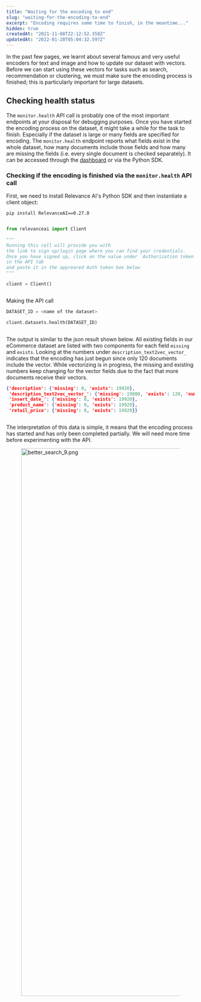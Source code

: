 ```yaml
---
title: "Waiting for the encoding to end"
slug: "waiting-for-the-encoding-to-end"
excerpt: "Encoding requires some time to finish, in the meantime..."
hidden: true
createdAt: "2021-11-08T22:12:52.358Z"
updatedAt: "2022-01-20T05:04:32.597Z"
---
```

In the past few pages, we learnt about several famous and very useful encoders for text and image and how to update our dataset with vectors. Before we can start using these vectors for tasks such as search, recommendation or clustering, we must make sure the encoding process is finished; this is particularly important for large datasets.

## Checking health status

The `monitor.health` API call is probably one of the most important endpoints at your disposal for debugging purposes. Once you have started the encoding process on the dataset, it might take a while for the task to finish. Especially if the dataset is large or many fields are specified for encoding.
The `monitor.health` endpoint reports what fields exist in the whole dataset, how many documents include those fields and how many are missing the fields (i.e. every single document is checked separately). It can be accessed through the [dashboard](https://cloud.relevance.ai/dataset/) or via the Python SDK.


### Checking if the encoding is finished via the `monitor.health` API call
First, we need to install Relevance AI's Python SDK and then instantiate a client object:
```shell Python (SDK)
pip install RelevanceAI==0.27.0
```
```shell
```

```python Python (SDK)
from relevanceai import Client

"""
Running this cell will provide you with
the link to sign up/login page where you can find your credentials.
Once you have signed up, click on the value under `Authorization token`
in the API tab
and paste it in the appreared Auth token box below
"""

client = Client()
```
```python
```
Making the API call
```python Pyhton (SDK)
DATASET_ID = <name of the dataset>

client.datasets.health(DATASET_ID)
```
```python
```
The output is similar to the json result shown below.
All existing fields in our eCommerce dataset are listed with two components for each field `missing` and  `exists`. Looking at the numbers under `description_text2vec_vector_` indicates that the encoding has just begun since only 120 documents include the vector.
While vectorizing is in progress, the missing and existing numbers keep changing for the vector fields due to the fact that more documents receive their vectors.
```json Python (SDK)
{'description': {'missing': 0, 'exists': 19920},
 'description_text2vec_vector_': {'missing': 19800, 'exists': 120, 'number_of_documents_with_zero_vectors': 0},
 'insert_date_': {'missing': 0, 'exists': 19920},
 'product_name': {'missing': 0, 'exists': 19920},
 'retail_price': {'missing': 0, 'exists': 19920}}
```
```json
```
The interpretation of this data is simple, it means that the encoding process has started and has only been completed partially. We will need more time before experimenting with the API.
<figure>
<img src="https://files.readme.io/6d10760-better_search_9.png" width="1463" alt="better_search_9.png" />
<figcaption></figcaption>
<figure>

